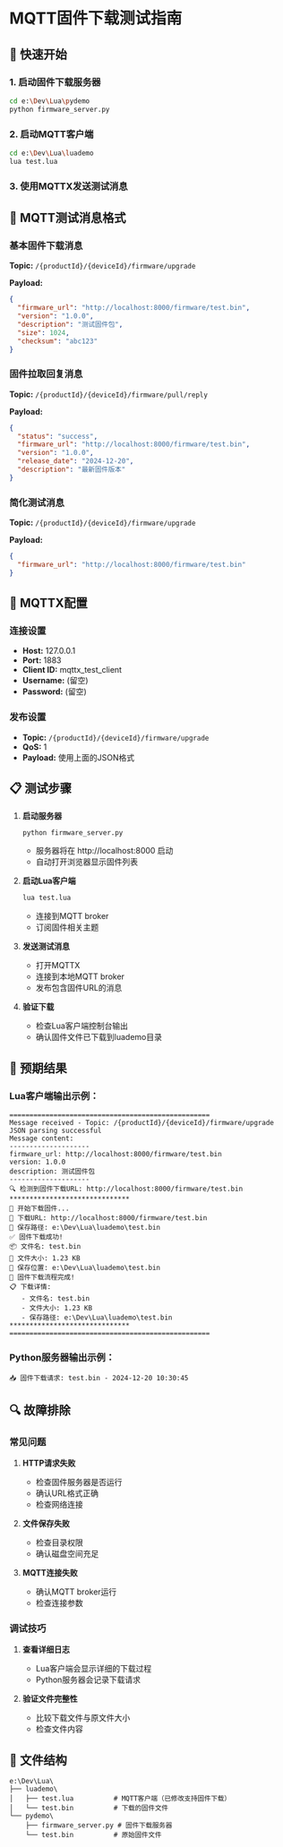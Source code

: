 # MQTT固件下载测试指南

## 🚀 快速开始

### 1. 启动固件下载服务器
```bash
cd e:\Dev\Lua\pydemo
python firmware_server.py
```

### 2. 启动MQTT客户端
```bash
cd e:\Dev\Lua\luademo
lua test.lua
```

### 3. 使用MQTTX发送测试消息

## 📡 MQTT测试消息格式

### 基本固件下载消息
**Topic:** `/{productId}/{deviceId}/firmware/upgrade`

**Payload:**
```json
{
  "firmware_url": "http://localhost:8000/firmware/test.bin",
  "version": "1.0.0",
  "description": "测试固件包",
  "size": 1024,
  "checksum": "abc123"
}
```

### 固件拉取回复消息
**Topic:** `/{productId}/{deviceId}/firmware/pull/reply`

**Payload:**
```json
{
  "status": "success",
  "firmware_url": "http://localhost:8000/firmware/test.bin",
  "version": "1.0.0",
  "release_date": "2024-12-20",
  "description": "最新固件版本"
}
```

### 简化测试消息
**Topic:** `/{productId}/{deviceId}/firmware/upgrade`

**Payload:**
```json
{
  "firmware_url": "http://localhost:8000/firmware/test.bin"
}
```

## 🔧 MQTTX配置

### 连接设置
- **Host:** 127.0.0.1
- **Port:** 1883
- **Client ID:** mqttx_test_client
- **Username:** (留空)
- **Password:** (留空)

### 发布设置
- **Topic:** `/{productId}/{deviceId}/firmware/upgrade`
- **QoS:** 1
- **Payload:** 使用上面的JSON格式

## 📋 测试步骤

1. **启动服务器**
   ```bash
   python firmware_server.py
   ```
   - 服务器将在 http://localhost:8000 启动
   - 自动打开浏览器显示固件列表

2. **启动Lua客户端**
   ```bash
   lua test.lua
   ```
   - 连接到MQTT broker
   - 订阅固件相关主题

3. **发送测试消息**
   - 打开MQTTX
   - 连接到本地MQTT broker
   - 发布包含固件URL的消息

4. **验证下载**
   - 检查Lua客户端控制台输出
   - 确认固件文件已下载到luademo目录

## 🎯 预期结果

### Lua客户端输出示例：
```
==================================================
Message received - Topic: /{productId}/{deviceId}/firmware/upgrade
JSON parsing successful
Message content:
--------------------
firmware_url: http://localhost:8000/firmware/test.bin
version: 1.0.0
description: 测试固件包
--------------------
🔍 检测到固件下载URL: http://localhost:8000/firmware/test.bin
******************************
🔄 开始下载固件...
📍 下载URL: http://localhost:8000/firmware/test.bin
📁 保存路径: e:\Dev\Lua\luademo\test.bin
✅ 固件下载成功!
📦 文件名: test.bin
📏 文件大小: 1.23 KB
💾 保存位置: e:\Dev\Lua\luademo\test.bin
🎉 固件下载流程完成!
📋 下载详情:
   - 文件名: test.bin
   - 文件大小: 1.23 KB
   - 保存路径: e:\Dev\Lua\luademo\test.bin
******************************
==================================================
```

### Python服务器输出示例：
```
📥 固件下载请求: test.bin - 2024-12-20 10:30:45
```

## 🔍 故障排除

### 常见问题

1. **HTTP请求失败**
   - 检查固件服务器是否运行
   - 确认URL格式正确
   - 检查网络连接

2. **文件保存失败**
   - 检查目录权限
   - 确认磁盘空间充足

3. **MQTT连接失败**
   - 确认MQTT broker运行
   - 检查连接参数

### 调试技巧

1. **查看详细日志**
   - Lua客户端会显示详细的下载过程
   - Python服务器会记录下载请求

2. **验证文件完整性**
   - 比较下载文件与原文件大小
   - 检查文件内容

## 📁 文件结构

```
e:\Dev\Lua\
├── luademo\
│   ├── test.lua          # MQTT客户端（已修改支持固件下载）
│   └── test.bin          # 下载的固件文件
└── pydemo\
    ├── firmware_server.py # 固件下载服务器
    └── test.bin          # 原始固件文件
```